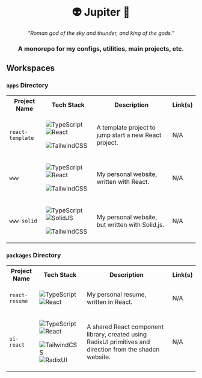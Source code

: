 <h1 align="center">
    👽 Jupiter 🚀
</h1>

<p align="center">
    <em>
        "Roman god of the sky and thunder, and king of the gods."
    </em>
</p>

<h3 align="center">
    A monorepo for my configs, utilities, main projects, etc.
</h3>

## Workspaces

### `apps` Directory

<table>
    <tr>
        <th>Project Name</th>
        <th>Tech Stack</th>
        <th>Description</th>
        <th>Link(s)</th>
    </tr>
    <tr>
        <td>
            <code>react-template</code>
        </td>
        <td>
            <p>
                <img alt="TypeScript" src="https://img.shields.io/badge/typescript-%23007ACC.svg?style=for-the-badge&logo=typescript&logoColor=white">
                <img alt="React" src="https://img.shields.io/badge/React-20232A?style=for-the-badge&logo=react&logoColor=61DAFB" />
            </p>
            <p>
                <img alt="TailwindCSS" src="https://img.shields.io/badge/tailwindcss-%2338B2AC.svg?style=for-the-badge&logo=tailwind-css&logoColor=white">
            </p>
        </td>
        <td>
            A template project to jump start a new React project.
        </td>
        <td>
            N/A
        </td>
    </tr>
    <tr>
        <td>
            <code>www</code>
        </td>
        <td>
            <p>
                <img alt="TypeScript" src="https://img.shields.io/badge/typescript-%23007ACC.svg?style=for-the-badge&logo=typescript&logoColor=white">
                <img alt="React" src="https://img.shields.io/badge/React-20232A?style=for-the-badge&logo=react&logoColor=61DAFB" />
            </p>
            <p>
                <img alt="TailwindCSS" src="https://img.shields.io/badge/tailwindcss-%2338B2AC.svg?style=for-the-badge&logo=tailwind-css&logoColor=white">
            </p>
        </td>
        <td>
            My personal website, written with React.
        </td>
        <td>
            N/A
        </td>
    </tr>
    <tr>
        <td>
            <code>www-solid</code>
        </td>
        <td>
            <p>
                <img alt="TypeScript" src="https://img.shields.io/badge/typescript-%23007ACC.svg?style=for-the-badge&logo=typescript&logoColor=white">
                <img alt="SolidJS" src="https://img.shields.io/badge/SolidJS-2c4f7c?style=for-the-badge&logo=solid&logoColor=c8c9cb">
            </p>
            <p>
                <img alt="TailwindCSS" src="https://img.shields.io/badge/tailwindcss-%2338B2AC.svg?style=for-the-badge&logo=tailwind-css&logoColor=white">
            </p>
        </td>
        <td>
            My personal website, but written with Solid.js.
        </td>
        <td>
            N/A
        </td>
    </tr>    
</table>

### `packages` Directory

<table>
    <tr>
        <th>Project Name</th>
        <th>Tech Stack</th>
        <th>Description</th>
        <th>Link(s)</th>
    </tr>
    <tr>
        <td>
            <code>react-resume</code>
        </td>
        <td>
            <p>
                <img alt="TypeScript" src="https://img.shields.io/badge/typescript-%23007ACC.svg?style=for-the-badge&logo=typescript&logoColor=white">
                <img alt="React" src="https://img.shields.io/badge/React-20232A?style=for-the-badge&logo=react&logoColor=61DAFB" />
            </p>
        </td>
        <td>
            My personal resume, written in React.
        </td>
        <td>
            N/A
        </td>
    </tr>
    <tr>
        <td>
            <code>ui-react</code>
        </td>
        <td>
            <p>
                <img alt="TypeScript" src="https://img.shields.io/badge/typescript-%23007ACC.svg?style=for-the-badge&logo=typescript&logoColor=white">
                <img alt="React" src="https://img.shields.io/badge/React-20232A?style=for-the-badge&logo=react&logoColor=61DAFB" />
            </p>
            <p>
                <img alt="TailwindCSS" src="https://img.shields.io/badge/tailwindcss-%2338B2AC.svg?style=for-the-badge&logo=tailwind-css&logoColor=white">
                <img alt="RadixUI" src="https://img.shields.io/badge/radix%20ui-161618.svg?style=for-the-badge&logo=radix-ui&logoColor=white">
            </p>
        </td>
        <td>
            A shared React component library, created using RadixUI primitives and direction from the shadcn website.
        </td>
        <td>
            N/A
        </td>
    </tr>
</table>
